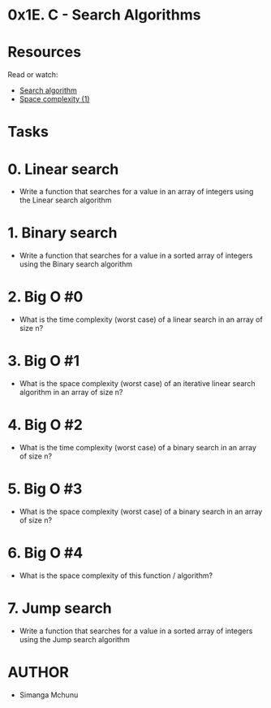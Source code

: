 # 0x1E. C - Search Algorithms

# Resources
Read or watch:

- [Search algorithm](https://intranet.alxswe.com/rltoken/ap2kuRv8qrUMyQ0-MY3EXw)
- [Space complexity (1)](https://intranet.alxswe.com/rltoken/QK9ENdoTyqGs0d4_M3XE3g)

# Tasks
# 0. Linear search
- Write a function that searches for a value in an array of integers using the Linear search algorithm

# 1. Binary search
- Write a function that searches for a value in a sorted array of integers using the Binary search algorithm
# 2. Big O #0
- What is the time complexity (worst case) of a linear search in an array of size n?
# 3. Big O #1
- What is the space complexity (worst case) of an iterative linear search algorithm in an array of size n?
# 4. Big O #2
- What is the time complexity (worst case) of a binary search in an array of size n?
# 5. Big O #3
- What is the space complexity (worst case) of a binary search in an array of size n?
# 6. Big O #4
- What is the space complexity of this function / algorithm?
# 7. Jump search
- Write a function that searches for a value in a sorted array of integers using the Jump search algorithm

# AUTHOR
- Simanga Mchunu
